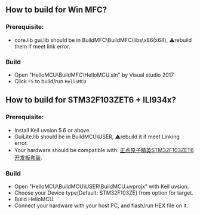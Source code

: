 ## How to build for Win MFC?
### Prerequisite:
- core.lib gui.lib should be in BuildMFC\BuildMFC\libs\x86(x64), ⚠️rebuild them if meet link error.
### Build
- Open "HelloMCU\BuildMFC\HelloMCU.sln" by Visual studio 2017
- Click `F5` to build/run `HelloMCU`

## How to build for STM32F103ZET6 + ILI934x?
### Prerequisite:
- Install Keil uvsion 5.6 or above.
- GuiLite.lib should be in BuildMCU\USER, ⚠️rebuild it if meet Linking error.
- Your hardware should be compatible with: [正点原子精英STM32F103ZET6开发板套装](https://item.taobao.com/item.htm?spm=a230r.1.14.20.17b441b9u49Ujg&id=582084489839&ns=1&abbucket=7#detail).
### Build
- Open "HelloMCU\BuildMCU\USER\BuildMCU.uvprojx" with Keil uvsion.
- Choose your Device type(Default: STM32F103ZE) from option for target.
- Build HelloMCU.
- Connect your hardware with your host PC, and flash/run HEX file on it.